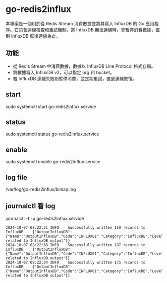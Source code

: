 # go-redis2influx

本專案是一個用於從 Redis Stream 消費數據並將其寫入 InfluxDB 的 Go 應用程序。它包含連線檢查和重試機制，當 InfluxDB 無法連線時，會暫停消費數據，直到 InfluxDB 恢復連線為止。

## 功能

- 從 Redis Stream 中消費數據，數據以 InfluxDB Line Protocol 格式存儲。
- 將數據寫入 InfluxDB v2，可以指定 org 和 bucket。
- 若 InfluxDB 連線失敗則暫停消費，並定期重試，直到連線恢復。

## start

sudo systemctl start go-redis2influx.service

## status

sudo systemctl status go-redis2influx.service

## enable

sudo systemctl enable go-redis2influx.service

## log file

/var/log/go-redis2influx/bimap.log

## journalctl 看 log

journalctl -f -u go-redis2influx.service

```log
2024-10-07 08:22:31	INFO	Successfully written 119 records to InfluxDB	{"OutputInfluxDB": {"Name":"OutputInfluxDB","Code":"INFLUX01","Category":"InfluxDB","Level":"","Threshold":"","Description":"Logs related to InfluxDB output"}}
2024-10-07 08:22:33	INFO	Successfully written 187 records to InfluxDB	{"OutputInfluxDB": {"Name":"OutputInfluxDB","Code":"INFLUX01","Category":"InfluxDB","Level":"","Threshold":"","Description":"Logs related to InfluxDB output"}}
2024-10-07 08:22:34	INFO	Successfully written 175 records to InfluxDB	{"OutputInfluxDB": {"Name":"OutputInfluxDB","Code":"INFLUX01","Category":"InfluxDB","Level":"","Threshold":"","Description":"Logs related to InfluxDB output"}}
```
